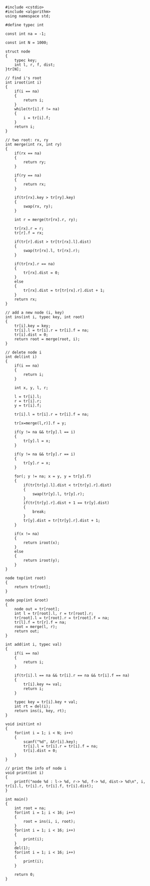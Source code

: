     #include <cstdio>
    #include <algorithm>
    using namespace std;
    
    #define typec int
    
    const int na = -1;
    
    const int N = 1000;
    
    struct node
    {
        typec key;
        int l, r, f, dist;
    }tr[N];
    
    // find i's root
    int iroot(int i)
    {
        if(i == na)
        {
            return i;
        }
        while(tr[i].f != na)
        {
            i = tr[i].f;
        }
        return i;
    }
    
    // two root: rx, ry
    int merge(int rx, int ry)
    {
        if(rx == na)
        {
            return ry;
        }
    
        if(ry == na)
        {
            return rx;
        }
    
        if(tr[rx].key > tr[ry].key)
        {
            swap(rx, ry);
        }
    
        int r = merge(tr[rx].r, ry);
    
        tr[rx].r = r;
        tr[r].f = rx;
    
        if(tr[r].dist > tr[tr[rx].l].dist)
        {
            swap(tr[rx].l, tr[rx].r);
        }
    
        if(tr[rx].r == na)
        {
            tr[rx].dist = 0;
        }
        else
        {
            tr[rx].dist = tr[tr[rx].r].dist + 1;
        }
        return rx;
    }
    
    // add a new node (i, key)
    int ins(int i, typec key, int root)
    {
        tr[i].key = key;
        tr[i].l = tr[i].r = tr[i].f = na;
        tr[i].dist = 0;
        return root = merge(root, i);
    }
    
    // delete node i
    int del(int i)
    {
        if(i == na)
        {
            return i;
        }
    
        int x, y, l, r;
    
        l = tr[i].l;
        r = tr[i].r;
        y = tr[i].f;
    
        tr[i].l = tr[i].r = tr[i].f = na;
    
        tr[x=merge(l,r)].f = y;
    
        if(y != na && tr[y].l == i)
        {
            tr[y].l = x;
        }
    
        if(y != na && tr[y].r == i)
        {
            tr[y].r = x;
        }
    
        for(; y != na; x = y, y = tr[y].f)
        {
            if(tr[tr[y].l].dist < tr[tr[y].r].dist)
            {
                swap(tr[y].l, tr[y].r);
            }
            if(tr[tr[y].r].dist + 1 == tr[y].dist)
            {
                break;
            }
            tr[y].dist = tr[tr[y].r].dist + 1;
        }
    
        if(x != na)
        {
            return iroot(x);
        }
        else
        {
            return iroot(y);
        }
    }
    
    node top(int root)
    {
        return tr[root];
    }
    
    node pop(int &root)
    {
        node out = tr[root];
        int l = tr[root].l, r = tr[root].r;
        tr[root].l = tr[root].r = tr[root].f = na;
        tr[l].f = tr[r].f = na;
        root = merge(l, r);
        return out;
    }
    
    int add(int i, typec val)
    {
        if(i == na)
        {
            return i;
        }
    
        if(tr[i].l == na && tr[i].r == na && tr[i].f == na)
        {
            tr[i].key += val;
            return i;
        }
    
        typec key = tr[i].key + val;
        int rt = del(i);
        return ins(i, key, rt);
    }
    
    void init(int n)
    {
        for(int i = 1; i < N; i++)
        {
            scanf("%d", &tr[i].key);
            tr[i].l = tr[i].r = tr[i].f = na;
            tr[i].dist = 0;
        }
    }
    
    // print the info of node i
    void print(int i)
    {
        printf("node %d : l-> %d, r-> %d, f-> %d, dist-> %d\n", i, tr[i].l, tr[i].r, tr[i].f, tr[i].dist);
    }
    
    int main()
    {
        int root = na;
        for(int i = 1; i < 16; i++)
        {
            root = ins(i, i, root);
        }
        for(int i = 1; i < 16; i++)
        {
            print(i);
        }
        del(1);
        for(int i = 1; i < 16; i++)
        {
            print(i);
        }
    
        return 0;
    }

